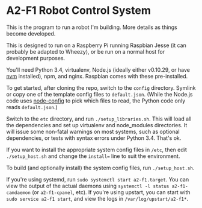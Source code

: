 # A2-F1 Robot Control System

This is the program to run a robot I'm building.  More details as things become developed.

This is designed to run on a Raspberry Pi running Raspbian Jesse (it can probably be adapted to Wheezy), or be run on a normal host for development purposes.

You'll need Python 3.4, virtualenv, Node.js (ideally either v0.10.29, or have [nvm](https://github.com/creationix/nvm) installed), npm, and nginx.  Raspbian comes with these pre-installed.

To get started, after cloning the repo, switch to the `config` directory.  Symlink or copy one of the template config files to `default.json`.  (While the Node.js code uses [node-config](https://www.npmjs.com/package/config) to pick which files to read, the Python code only reads `default.json`.)

Switch to the `etc` directory, and run `./setup_libraries.sh`.  This will load all the dependencies and set up virtualenv and node_modules directories.  It will issue some non-fatal warnings on most systems, such as optional dependencies, or tests with syntax errors under Python 3.4.  That's ok.

If you want to install the appropriate system config files in `/etc`, then edit `./setup_host.sh` and change the `install=` line to suit the environment.

To build (and optionally install) the system config files, run `./setup_host.sh`.

If you're using systemd, run `sudo systemctl start a2-f1.target`.  You can view the output of the actual daemons using `systemctl -l status a2-f1-camdaemon` (or `a2-f1-cpanel`, etc).  If you're using upstart, you can start with `sudo service a2-f1 start`, and view the logs in `/var/log/upstart/a2-f1*`.
